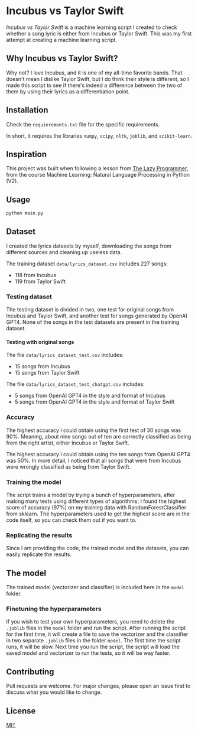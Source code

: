 # Incubus vs Taylor Swift

*Incubus vs Taylor Swift* is a machine learning script I created to check whether a song lyric is either from Incubus
or Taylor Swift. This was my first attempt at creating a machine learning script.

## Why Incubus vs Taylor Swift?

Why not? I love Incubus, and it is one of my all-time favorite bands. That doesn't mean I dislike Taylor Swift, but I do
think their style is different, so I made this script to see if there's indeed a difference between the two of them by
using their lyrics as a differentiation point.

## Installation

Check the `requierements.txt` file for the specific requirements.

In short, it requires the libraries `numpy`, `scipy`, `nltk`, `joblib`,
and `scikit-learn`.

## Inspiration

This project was built when following a lesson from [The Lazy Programmer](https://github.com/lazyprogrammer), from the
course Machine Learning: Natural Language Processing in Python (V2).

## Usage

```bash
python main.py
```

## Dataset

I created the lyrics datasets by myself, downloading the songs from different sources and cleaning up useless data.

The training dataset `data/lyrics_dataset.csv` includes 227 songs:

- 118 from Incubus
- 119 from Taylor Swift

### Testing dataset

The testing dataset is divided in two, one test for original songs from Incubus and Taylor Swift, and another test for
songs generated by OpenAI GPT4.
None of the songs in the test datasets are present in the training dataset.

#### Testing with original songs

The file `data/lyrics_dataset_test.csv` includes:

- 15 songs from Incubus
- 15 songs from Taylor Swift

The file `data/lyrics_dataset_test_chatgpt.csv` includes:

- 5 songs from OpenAI GPT4 in the style and format of Incubus
- 5 songs from OpenAI GPT4 in the style and format of Taylor Swift

### Accuracy

The highest accuracy I could obtain using the first test of 30 songs was 90%.
Meaning, about nine songs out of ten are correctly classified as being from the right artist,
either Incubus or Taylor Swift.

The highest accuracy I could obtain using the ten songs from OpenAI GPT4 was 50%.
In more detail, I noticed that all songs that were from Incubus were wrongly classified as being from Taylor Swift.

### Training the model

The script trains a model by trying a bunch of hyperparameters, after making many tests using different types of
algorithms; I found the highest score of accuracy (97%) on my training data with RandomForestClassifier from sklearn.
The hyperparameters used to get the highest score are in the code itself, so you can check them out if you want to.

### Replicating the results

Since I am providing the code, the trained model and the datasets, you can easily replicate the results.

## The model

The trained model (vectorizer and classifier) is included here in the `model` folder.

### Finetuning the hyperparameters
If you wish to test your own hyperparameters, you need to delete the `.joblib` files in the `model` folder
and run the script.
After running the script for the first time, it will create a file to save the vectorizer and the classifier 
in two separate `.joblib` files in the folder `model`. 
The first time the script runs, it will be slow. 
Next time you run the script, the script will load the saved model and vectorizer to run the tests, so it will be way
faster.

## Contributing

Pull requests are welcome. For major changes, please open an issue first
to discuss what you would like to change.

## License

[MIT](https://choosealicense.com/licenses/mit/)